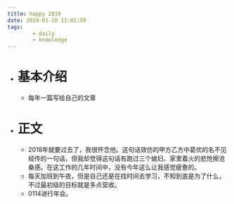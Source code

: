 ```yaml
---
title: happy 2019
date: 2019-01-10 11:01:59
tags:
        - daily
        - knowledge
---
```

* # 基本介绍
    * 每年一篇写给自己的文章
* # 正文
    * 2018年就要过去了，我很怀念他。这句话效仿的甲方乙方中葛优的名不见经传的一句话，但我却觉得这句话有跑过三个媳妇、家里着火的悲怆擦沧桑感。在这工作的几年时间中，没有今年这么让我感觉疲惫的。
    * 每天加班到午夜，但是自己还是在找时间去学习，不知到底是为了什么，不过最初级的目标就是多点营收。
    * 0114进行年会。